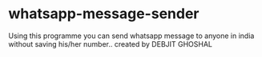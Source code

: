 # whatsapp-message-sender

Using this programme you can send whatsapp message to anyone in india without saving his/her number..
created by DEBJIT GHOSHAL
